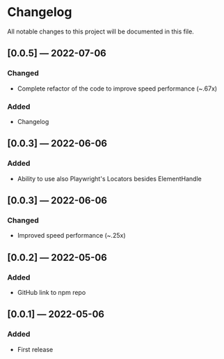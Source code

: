 ﻿# Changelog

All notable changes to this project will be documented in this file.

## [0.0.5] — 2022-07-06

### Changed

- Complete refactor of the code to improve speed performance (~.67x)

### Added

- Changelog

## [0.0.3] — 2022-06-06

### Added

- Ability to use also Playwright's Locators besides ElementHandle

## [0.0.3] — 2022-06-06

### Changed

- Improved speed performance (~.25x)

## [0.0.2] — 2022-05-06

### Added

- GitHub link to npm repo

## [0.0.1] — 2022-05-06

### Added

- First release
